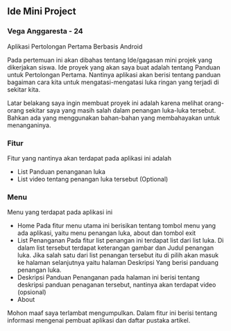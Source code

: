 ## Ide Mini Project
### Vega Anggaresta - 24
Aplikasi Pertolongan Pertama Berbasis Android

Pada pertemuan ini akan dibahas tentang Ide/gagasan mini projek yang dikerjakan siswa. Ide proyek yang akan saya buat adalah tentang Panduan untuk Pertolongan Pertama.
Nantinya aplikasi akan berisi tentang panduan bagaiman cara kita untuk mengatasi-mengatasi luka ringan yang terjadi di sekitar kita.

Latar belakang saya ingin membuat proyek ini adalah karena melihat orang-orang sekitar saya yang masih salah dalam penangan luka-luka tersebut.
Bahkan ada yang menggunakan bahan-bahan yang membahayakan untuk menanganinya.

### Fitur

Fitur yang nantinya akan terdapat pada aplikasi ini adalah

* List Panduan penanganan luka
* List video tentang penangan luka tersebut (Optional)

### Menu

Menu yang terdapat pada aplikasi ini

* Home
Pada fitur menu utama ini berisikan tentang tombol menu yang ada aplikasi, yaitu menu penangan luka, about dan tombol exit
* List Penanganan
Pada fitur list penangan ini terdapat list dari list luka. Di dalam list tersebut terdapat keterangan gambar dan Judul penangan luka. Jika salah satu dari list penangan tersebut itu di pilih akan masuk ke halaman selanjutnya yaitu halaman Deskripsi Yang berisi panduang penangan luka.
* Deskripsi Panduan Penanganan
pada halaman ini berisi tentang deskripsi panduan penaganan tersebut, nantinya akan terdapat video (opsional)
* About

Mohon maaf saya terlambat mengumpulkan.
Dalam fitur ini berisi tentang informasi mengenai pembuat aplikasi dan daftar pustaka artikel.